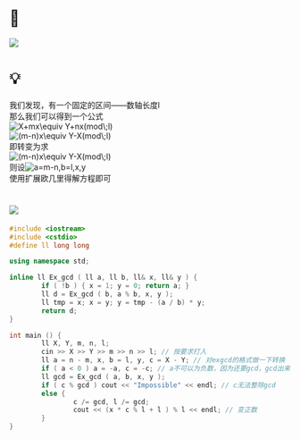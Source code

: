 # 🔗
<a href="http://poj.org/problem?id=1061"><img src="https://img-blog.csdnimg.cn/9445ccb2dd074747822517694167d4e4.png"></a>

# 💡
我们发现，有一个固定的区间——数轴长度l  
那么我们可以得到一个公式  
<img src="https://latex.codecogs.com/svg.image?X&plus;mx\equiv&space;Y&plus;nx(mod\;l)" title="X+mx\equiv Y+nx(mod\;l)" />  
<img src="https://latex.codecogs.com/svg.image?(m-n)x\equiv&space;Y-X(mod\;l)" title="(m-n)x\equiv Y-X(mod\;l)" />  
即转变为求  
<img src="https://latex.codecogs.com/svg.image?(m-n)x\equiv&space;Y-X(mod\;l)" title="(m-n)x\equiv Y-X(mod\;l)" />   
则设<img src="https://latex.codecogs.com/svg.image?a=m-n,b=l,x,y" title="a=m-n,b=l,x,y" />  
使用扩展欧几里得解方程即可  

# <img src="https://img-blog.csdnimg.cn/20210713144601841.png" >
```cpp
#include <iostream>
#include <cstdio>
#define ll long long

using namespace std;

inline ll Ex_gcd ( ll a, ll b, ll& x, ll& y ) {
        if ( !b ) { x = 1; y = 0; return a; }
        ll d = Ex_gcd ( b, a % b, x, y );
        ll tmp = x; x = y; y = tmp - (a / b) * y;
        return d;
} 

int main () {
        ll X, Y, m, n, l;
        cin >> X >> Y >> m >> n >> l; // 按要求打入
        ll a = n - m, x, b = l, y, c = X - Y; // 对exgcd的格式做一下转换
        if ( a < 0 ) a = -a, c = -c; // a不可以为负数，因为还要gcd，gcd出来负数就不行了
        ll gcd = Ex_gcd ( a, b, x, y );
        if ( c % gcd ) cout << "Impossible" << endl; // c无法整除gcd
        else {
                c /= gcd, l /= gcd;
                cout << (x * c % l + l ) % l << endl; // 变正数
        }
}
```
